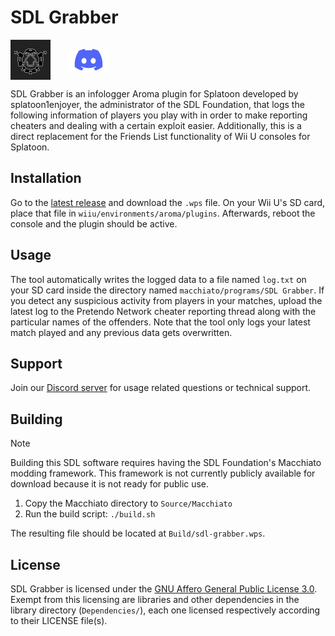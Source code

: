 # SDL Grabber

<div>
<a target="_blank" href="https://sdlfoundation.com"><img align="center" width="64" height="64" src="./Assets/sdllogo.png" style="inline-block; margin-right: 5%" alt="SDL Foundation Logo"></a>
<a target="_blank" href="https://discord.gg/K5FaeRtjrj"><img align="center" width="64" height="36" src="./Assets/discordlogo.png" style="inline-block" alt="Discord Logo"></a>
</div>

SDL Grabber is an infologger Aroma plugin for Splatoon developed by splatoon1enjoyer, the administrator of the SDL Foundation, that logs the following information of players you play with in order to make reporting cheaters and dealing with a certain exploit easier. Additionally, this is a direct replacement for the Friends List functionality of Wii U consoles for Splatoon.

## Installation

Go to the [latest release](https://github.com/sdlfoundation/sdl-grabber/releases/latest) and download the `.wps` file. On your Wii U's SD card, place that file in `wiiu/environments/aroma/plugins`. Afterwards, reboot the console and the plugin should be active.

## Usage

The tool automatically writes the logged data to a file named `log.txt` on your SD card inside the directory named `macchiato/programs/SDL Grabber`. If you detect any suspicious activity from players in your matches, upload the latest log to the Pretendo Network cheater reporting thread along with the particular names of the offenders. Note that the tool only logs your latest match played and any previous data gets overwritten.

## Support

Join our [Discord server](https://discord.gg/K5FaeRtjrj) for usage related questions or technical support.

## Building

> [!NOTE]
> Building this SDL software requires having the SDL Foundation's Macchiato modding framework. This framework is not currently publicly available for download because it is not ready for public use.

1. Copy the Macchiato directory to `Source/Macchiato`
1. Run the build script: `./build.sh`

The resulting file should be located at `Build/sdl-grabber.wps`.

## License

SDL Grabber is licensed under the [GNU Affero General Public License 3.0](LICENSE). Exempt from this licensing are libraries and other dependencies in the library directory (`Dependencies/`), each one licensed respectively according to their LICENSE file(s).
